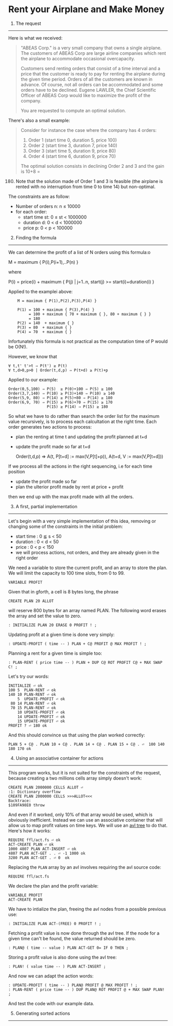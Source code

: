 Rent your Airplane and Make Money
=================================
1.  The request
---------------

Here is what we received:

> "ABEAS Corp." is a very small company that owns a single airplane. The customers
of ABEAS Corp are large airline companies which rent the airplane to accommodate
occasional overcapacity.
>
> Customers send renting orders that consist of a time interval and a price that
the customer is ready to pay for renting the airplane during the given time
period. Orders of all the customers are known in advance. Of course, not all
orders can be accommodated and some orders have to be declined. Eugene LAWLER,
the Chief Scientific Officer of ABEAS Corp would like to maximize the profit of
the company.
>
> You are requested to compute an optimal solution.

There's also a small example:

> Consider for instance the case where the company has 4 orders:
>
> 1.  Order 1 (start time 0, duration 5, price 100)
> 2.  Order 2 (start time 3, duration 7, price 140)
> 3.  Order 3 (start time 5, duration 9, price 80)
> 4.  Order 4 (start time 6, duration 9, price 70)
> 
> The optimal solution consists in declining Order 2 and 3 and the gain is 10+8 =
180. Note that the solution made of Order 1 and 3 is feasible (the airplane is
rented with no interruption from time 0 to time 14) but non-optimal.

The constraints are as follow:

- Number of orders n: n ≤ 10000
- for each order:
    - start time st: 0 ≤ st \< 1000000
    - duration d: 0 \< d \< 1000000
    - price p: 0 \< p \< 100000

2. Finding the formula
----------------------

We can determine the profit of a list of N orders using this formula:o

M = maximum { P(i),P(i+1),..P(n) }

where
 
P(i) = price(i) + maximum { P(j) | j=1..n, start(j) >= start(i)+duration(i) }

Applied to the examplei above:

        M = maximum { P(1),P(2),P(3),P(4) }

        P(1) = 100 + maximum { P(3),P(4) }
             = 100 + maximum { 70 + maximum { }, 80 + maximum { } }
             = 180
        P(2) = 140  + maximum { }
        P(3) = 80  + maximum { }
        P(4) = 70  + maximum { }

Infortunately this formula is not practical as the computation time of P would be O(N!).

However, we know that 

    ∀ t,t' t'>t ⇒ P(t') ≥ P(t) 
    ∀ t,d>0,p>0 | Order(t,d,p) ⇒ P(t+d) ≥ P(t)+p  
    
Applied to our example:

    Order(0,5,100) ⇒ P(5)  ≥ P(0)+100 ⇒ P(5) ≥ 100
    Order(3,7,140) ⇒ P(10) ≥ P(3)+140 ⇒ P(10) ≥ 140
    Order(5,9, 80) ⇒ P(14) ≥ P(5)+80 ⇒ P(14) ≥ 180
    Order(6,9, 70) ⇒ P(15) ≥ P(6)+70 ⇒ P(15) ≥ 170
                     P(15) ≥ P(14) ⇒ P(15) ≥ 180 

So what we have to do rather than search the order list for the maximum value recursively, is to process each calcultation at the right time. Each order generates two actions to process:

- plan the renting at time t and updating the profit planned at t+d
- update the profit made so far at t+d

    Order(t,d,p) ⇒ A(t, P[t+d] := max(V,P[t]+p)), A(t+d, V := max(V,P[t+d]))

If we process all the actions in the right sequencing, i.e for each time position

- update the profit made so far
- plan the ulterior profit made by rent at price + profit 

then we end up with the max profit made with all the orders.

3. A first, partial implementation
----------------------------------

Let's begin with a very simple implementation of this idea, removing or changing some of the constraints in the initial problem:

- start time : 0 ≦ s < 50
- duration   : 0 < d < 50 
- price      : 0 < p < 150
- we will process actions, not orders, and they are already given in the right order

We need a variable to store the current profit, and an array to store the plan. We will limit the capacity to 100 time slots, from 0 to 99.

    VARIABLE PROFIT 

Given that in gforth, a cell is 8 bytes long, the phrase 

    CREATE PLAN 20 ALLOT

will reserve 800 bytes for an array named PLAN. The following word erases the array and set the value to zero.

    : INITIALIZE PLAN 20 ERASE 0 PROFIT ! ;

Updating profit at a given time is done very simply:

    : UPDATE-PROFIT ( time -- ) PLAN + C@ PROFIT @ MAX PROFIT ! ;

Planning a rent for a given time is simple too:

    : PLAN-RENT ( price time -- ) PLAN + DUP C@ ROT PROFIT C@ + MAX SWAP C! ;

Let's try our words:

    INITIALIZE ⏎ ok
    100 5  PLAN-RENT ⏎ ok 
    140 10 PLAN-RENT ⏎ ok 
        5  UPDATE-PROFIT ⏎ ok 
     80 14 PLAN-RENT ⏎ ok
     70 15 PLAN-RENT ⏎ ok
        10 UPDATE-PROFIT ⏎ ok
        14 UPDATE-PROFIT ⏎ ok
        15 UPDATE-PROFIT ⏎ ok
    PROFIT ? ⏎ 180 ok
    
And this should convince us that using the plan worked correctly:

    PLAN 5 + C@ . PLAN 10 + C@ . PLAN 14 + C@ . PLAN 15 + C@ . ⏎  100 140 180 170 ok

4. Using an associative container for actions
---------------------------------------------

This program works, but it is not suited for the constraints of the request, because creating a two millions cells array simply doesn't work:

    CREATE PLAN 2000000 CELLS ALLOT ⏎
    :1: Dictionary overflow
    CREATE PLAN 2000000 CELLS >>>ALLOT<<<
    Backtrace:
    $109FA98E0 throw

And even if it worked, only 10% of that array would be used, which is obviously inefficient. Instead we can use an associative container that will allow us to map profit values on time keys. We will use an [avl tree](http://irdvo.github.io/ffl/docs/act.html) to do that. Here's how it works:

    REQUIRE ffl/act.fs ⏎ ok
    ACT-CREATE PLAN ⏎ ok 
    1000 4807 PLAN ACT-INSERT ⏎ ok 
    4807 PLAN ACT-GET . . ⏎ -1 1000 ok
    3280 PLAN ACT-GET . ⏎ 0  ok

Replacing the `PLAN` array by an avl involves requiring the avl source code:

    REQUIRE ffl/act.fs

We declare the plan and the profit variable:

    VARIABLE PROFIT 
    ACT-CREATE PLAN

We have to intialize the plan, freeing the avl nodes from a possible previous use:

    : INITIALIZE PLAN ACT-(FREE) 0 PROFIT ! ;

Fetching a profit value is now done through the avl tree. If the node for a given time can't be found, the value returned should be zero.

    : PLAN@ ( time -- value ) PLAN ACT-GET 0= IF 0 THEN ;

Storing a profit value is also done using the avl tree:

    : PLAN! ( value time -- ) PLAN ACT-INSERT ;

And now we can adapt the action words:

    : UPDATE-PROFIT ( time -- ) PLAN@ PROFIT @ MAX PROFIT ! ;
    : PLAN-RENT ( price time -- ) DUP PLAN@ ROT PROFIT @ + MAX SWAP PLAN! ;

And test the code with our example data.
 

5. Generating sorted actions
----------------------------



